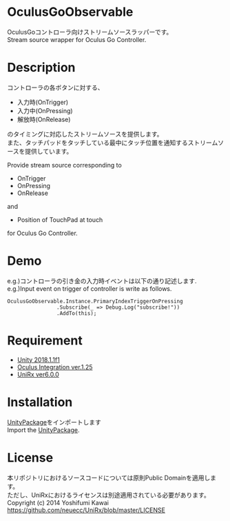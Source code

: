 # OculusGoObservable
OculusGoコントローラ向けストリームソースラッパーです。  
Stream source wrapper for Oculus Go Controller.

# Description
コントローラの各ボタンに対する、  
* 入力時(OnTrigger)
* 入力中(OnPressing)
* 解放時(OnRelease)  

のタイミングに対応したストリームソースを提供します。  
また、タッチパッドをタッチしている最中にタッチ位置を通知するストリームソースを提供しています。

Provide stream source corresponding to  
* OnTrigger
* OnPressing
* OnRelease

and  
* Position of TouchPad at touch

for Oculus Go Controller.  

# Demo
e.g.)コントローラの引き金の入力時イベントは以下の通り記述します.  
e.g.)Input event on trigger of controller is write as follows.

```
OculusGoObservable.Instance.PrimaryIndexTriggerOnPressing
                .Subscribe(_ => Debug.Log("subscribe!"))
                .AddTo(this);
```


# Requirement
* [Unity 2018.1.1f1](https://unity3d.com/jp/get-unity/download/archive)
* [Oculus Integration ver.1.25](https://assetstore.unity.com/packages/tools/integration/oculus-integration-82022?aid=1011lGbg&utm_source=aff)
* [UniRx ver6.0.0](https://github.com/neuecc/UniRx)

# Installation
[UnityPackage](https://github.com/nemak1d/OculusGoObservable/blob/master/OculusGoObservable_v100.unitypackage)をインポートします  
Import the [UnityPackage](https://github.com/nemak1d/OculusGoObservable/blob/master/OculusGoObservable_v100.unitypackage).

# License
本リポジトリにおけるソースコードについては原則Public Domainを適用します。  
ただし、UniRxにおけるライセンスは別途適用されている必要があります。
Copyright (c) 2014 Yoshifumi Kawai https://github.com/neuecc/UniRx/blob/master/LICENSE
